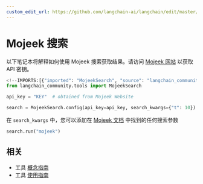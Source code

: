 ```yaml
---
custom_edit_url: https://github.com/langchain-ai/langchain/edit/master/docs/docs/integrations/tools/mojeek_search.ipynb
---
```

# Mojeek 搜索

以下笔记本将解释如何使用 Mojeek 搜索获取结果。请访问 [Mojeek 网站](https://www.mojeek.com/services/search/web-search-api/) 以获取 API 密钥。


```python
<!--IMPORTS:[{"imported": "MojeekSearch", "source": "langchain_community.tools", "docs": "https://python.langchain.com/api_reference/community/tools/langchain_community.tools.mojeek_search.tool.MojeekSearch.html", "title": "Mojeek Search"}]-->
from langchain_community.tools import MojeekSearch
```


```python
api_key = "KEY"  # obtained from Mojeek Website
```


```python
search = MojeekSearch.config(api_key=api_key, search_kwargs={"t": 10})
```

在 `search_kwargs` 中，您可以添加在 [Mojeek 文档](https://www.mojeek.com/support/api/search/request_parameters.html) 中找到的任何搜索参数


```python
search.run("mojeek")
```


## 相关

- 工具 [概念指南](/docs/concepts/#tools)
- 工具 [使用指南](/docs/how_to/#tools)
